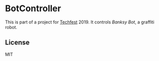 # BotController

This is part of a project for [Techfest](https://techfestmunich.com) 2019.
It controls _Banksy Bot_, a graffiti robot.

## License

MIT
